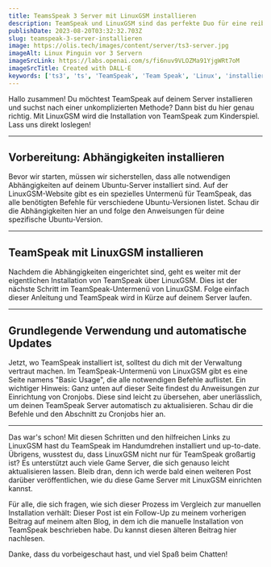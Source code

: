 ```yaml
---
title: TeamsSpeak 3 Server mit LinuxGSM installieren
description: TeamSpeak und LinuxGSM sind das perfekte Duo für eine reibungslose Installation. In diesem Beitrag führe ich dich durch den einfachen Prozess, TeamSpeak mit LinuxGSM aufzusetzen. Vergiss die komplizierten manuellen Schritte von früher und genieße die moderne Herangehensweise. Erfahre, wie du nicht nur installierst, sondern deinen Voice-Chat-Server auch stets aktuell hältst.
publishDate: 2023-08-20T03:32:32.703Z
slug: teamspeak-3-server-installieren
image: https://olis.tech/images/content/server/ts3-server.jpg
imageAlt: Linux Pinguin vor 3 Servern
imageSrcLink: https://labs.openai.com/s/fi6nuv9VLOZMa91YjgWRt7oM
imageSrcTitle: Created with DALL·E
keywords: ['ts3', 'ts', 'TeamSpeak', 'Team Speak', 'Linux', 'installieren', 'LinuxGSM']
---
```

Hallo zusammen! Du möchtest TeamSpeak auf deinem Server installieren und suchst nach einer unkomplizierten Methode?
Dann bist du hier genau richtig. Mit LinuxGSM wird die Installation von TeamSpeak zum Kinderspiel.
Lass uns direkt loslegen!

---

## Vorbereitung: Abhängigkeiten installieren

Bevor wir starten, müssen wir sicherstellen,
dass alle notwendigen Abhängigkeiten auf deinem Ubuntu-Server installiert sind.
Auf der LinuxGSM-Website gibt es ein spezielles Untermenü für TeamSpeak,
das alle benötigten Befehle für verschiedene Ubuntu-Versionen listet.
Schau dir die Abhängigkeiten hier an und folge den Anweisungen für deine spezifische Ubuntu-Version.

---

## TeamSpeak mit LinuxGSM installieren

Nachdem die Abhängigkeiten eingerichtet sind,
geht es weiter mit der eigentlichen Installation von TeamSpeak über LinuxGSM.
Dies ist der nächste Schritt im TeamSpeak-Untermenü von LinuxGSM.
Folge einfach dieser Anleitung und TeamSpeak wird in Kürze auf deinem Server laufen.

---

## Grundlegende Verwendung und automatische Updates

Jetzt, wo TeamSpeak installiert ist, solltest du dich mit der Verwaltung vertraut machen.
Im TeamSpeak-Untermenü von LinuxGSM gibt es eine Seite namens "Basic Usage",
die alle notwendigen Befehle auflistet.
Ein wichtiger Hinweis: Ganz unten auf dieser Seite findest du Anweisungen zur Einrichtung von Cronjobs.
Diese sind leicht zu übersehen, aber unerlässlich, um deinen TeamSpeak Server automatisch zu aktualisieren.
Schau dir die Befehle und den Abschnitt zu Cronjobs hier an.

---

Das war's schon! Mit diesen Schritten und den hilfreichen Links zu LinuxGSM
hast du TeamSpeak im Handumdrehen installiert und up-to-date.
Übrigens, wusstest du, dass LinuxGSM nicht nur für TeamSpeak großartig ist?
Es unterstützt auch viele Game Server, die sich genauso leicht aktualisieren lassen.
Bleib dran, denn ich werde bald einen weiteren Post darüber veröffentlichen,
wie du diese Game Server mit LinuxGSM einrichten kannst.

Für alle, die sich fragen, wie sich dieser Prozess im Vergleich zur manuellen Installation verhält:
Dieser Post ist ein Follow-Up zu meinem vorherigen Beitrag auf meinem alten Blog,
in dem ich die manuelle Installation von TeamSpeak beschrieben habe. Du kannst diesen älteren Beitrag hier nachlesen.

Danke, dass du vorbeigeschaut hast, und viel Spaß beim Chatten!
